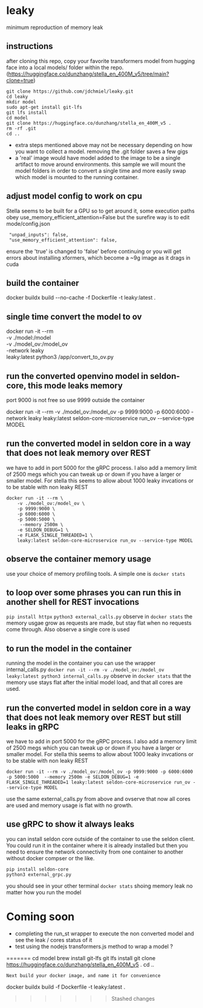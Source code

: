 # leaky
minimum reproduction of memory leak


## instructions
after cloning this repo, copy your favorite transformers model from hugging face into a local models/ folder within the repo. (https://huggingface.co/dunzhang/stella_en_400M_v5/tree/main?clone=true)
```
git clone https://github.com/jdchmiel/leaky.git
cd leaky
mkdir model
sudo apt-get install git-lfs
git lfs install
cd model
git clone https://huggingface.co/dunzhang/stella_en_400M_v5 .
rm -rf .git
cd ..
```

- extra steps mentioned above may not be necessary depending on how you want to collect a model. removing the .git folder saves a few gigs
- a 'real' image would have model added to the image to be a single artifact to move around environments. this sample we will mount the model folders in order to convert a single time and more easily swap which model is mounted to the running container.

## adjust model config to work on cpu
Stella seems to be built for a GPU so to get around it, some execution paths obey use_memory_efficient_attention=False but the surefire way is to edit mode/config.json
```
 "unpad_inputs": false,
 "use_memory_efficient_attention": false,
```
ensure the 'true' is changed to 'false' before continuing or you will get errors about installing xformers, which become a ~9g image as it drags in cuda



## build the container
docker buildx build --no-cache -f Dockerfile -t leaky:latest .

## single time convert the model to ov
docker run -it --rm \
    -v ./model:/model \
    -v ./model_ov:/model_ov \
    -network leaky \
    leaky:latest python3 /app/convert_to_ov.py 


## run the converted openvino model in seldon-core, this mode leaks memory
port 9000 is not free so use 9999 outside the container

docker run -it --rm -v ./model_ov:/model_ov -p 9999:9000 -p 6000:6000  -network leaky leaky:latest seldon-core-microservice run_ov --service-type MODEL


## run the converted model in seldon core in a way that does not leak memory over REST
we have to add in port 5000 for the gRPC process.  I also add a memory limit of 2500 megs which you can tweak up or down if you have a larger or smaller model.
For stella this seems to allow about 1000 leaky invcations or to be stable with non leaky REST 
```
docker run -it --rm \
    -v ./model_ov:/model_ov \
    -p 9999:9000 \
    -p 6000:6000 \
    -p 5000:5000 \
     --memory 2500m \
    -e SELDON_DEBUG=1 \
    -e FLASK_SINGLE_THREADED=1 \
    leaky:latest seldon-core-microservice run_ov --service-type MODEL
```


## observe the container memory usage
use your choice of memory profiling tools. A simple one is `docker stats`

## to loop over some phrases you can run this in another shell for REST invocations
`pip install httpx`
`python3 external_calls.py`
observe in `docker stats` the memory usgae grow as requests are made, but stay flat when no requests come through.  Also observe a single core is used



## to run the model in the container
running the model in the container you can use the wrapper internal_calls.py
`docker run -it --rm -v ./model_ov:/model_ov  leaky:latest python3 internal_calls.py`
observe in `docker stats` that the memory use stays flat after the initial model load, and that all cores are used.


## run the converted model in seldon core in a way that does not leak memory over REST but still leaks in gRPC
we have to add in port 5000 for the gRPC process.  I also add a memory limit of 2500 megs which you can tweak up or down if you have a larger or smaller model.
For stella this seems to allow about 1000 leaky invcations or to be stable with non leaky REST 
```
docker run -it --rm -v ./model_ov:/model_ov -p 9999:9000 -p 6000:6000 -p 5000:5000  --memory 2500m -e SELDON_DEBUG=1 -e FLASK_SINGLE_THREADED=1 leaky:latest seldon-core-microservice run_ov --service-type MODEL
```
use the same external_calls.py from above and ovserve that now all cores are used and memory usage is flat with no growth.

## use gRPC to show it always leaks
you can install seldon core outside of the container to use the seldon client. You could run it in the container where it is already installed 
but then you need to ensure the network connectivity from one container to another without docker compser or the like.
```
pip install seldon-core
python3 external_grpc.py
```
you should see in your other terminal `docker stats` shoing memory leak no matter how you run the model







# Coming soon
- completing the run_st wrapper to execute the non converted model and see the leak / cores status of it
- test using the nodejs transformers.js method to wrap a model ?

=======
cd model
brew install git-lfs
git lfs install
git clone https://huggingface.co/dunzhang/stella_en_400M_v5 .
cd ..
```
Next build your docker image, and name it for convenience
```
docker buildx build -f Dockerfile -t leaky:latest .
>>>>>>> Stashed changes
